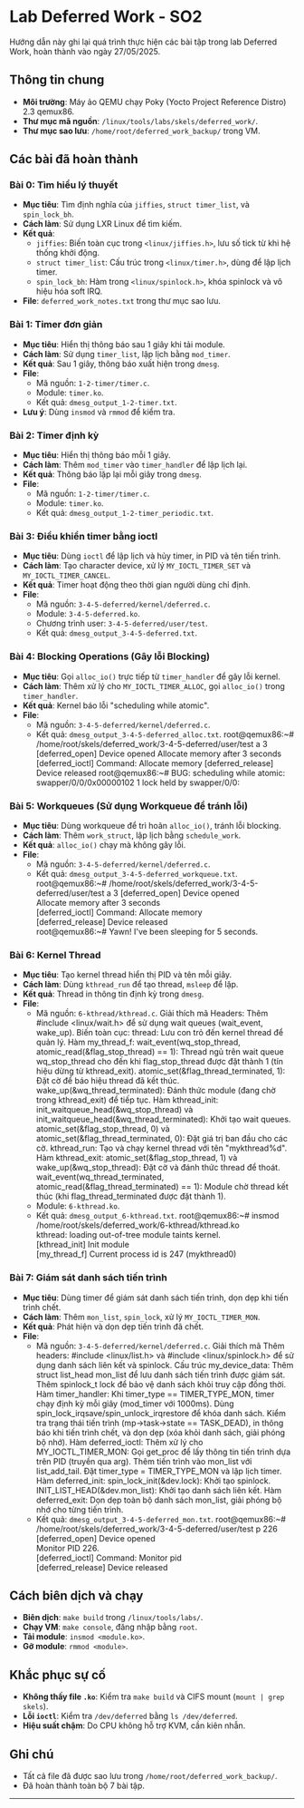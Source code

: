 # Lab Deferred Work - SO2

Hướng dẫn này ghi lại quá trình thực hiện các bài tập trong lab Deferred Work, hoàn thành vào ngày 27/05/2025.

## Thông tin chung
- **Môi trường**: Máy ảo QEMU chạy Poky (Yocto Project Reference Distro) 2.3 qemux86.
- **Thư mục mã nguồn**: `/linux/tools/labs/skels/deferred_work/`.
- **Thư mục sao lưu**: `/home/root/deferred_work_backup/` trong VM.

## Các bài đã hoàn thành

### Bài 0: Tìm hiểu lý thuyết
- **Mục tiêu**: Tìm định nghĩa của `jiffies`, `struct timer_list`, và `spin_lock_bh`.
- **Cách làm**: Sử dụng LXR Linux để tìm kiếm.
- **Kết quả**:
  - `jiffies`: Biến toàn cục trong `<linux/jiffies.h>`, lưu số tick từ khi hệ thống khởi động.
  - `struct timer_list`: Cấu trúc trong `<linux/timer.h>`, dùng để lập lịch timer.
  - `spin_lock_bh`: Hàm trong `<linux/spinlock.h>`, khóa spinlock và vô hiệu hóa soft IRQ.
- **File**: `deferred_work_notes.txt` trong thư mục sao lưu.

### Bài 1: Timer đơn giản
- **Mục tiêu**: Hiển thị thông báo sau 1 giây khi tải module.
- **Cách làm**: Sử dụng `timer_list`, lập lịch bằng `mod_timer`.
- **Kết quả**: Sau 1 giây, thông báo xuất hiện trong `dmesg`.
- **File**:
  - Mã nguồn: `1-2-timer/timer.c`.
  - Module: `timer.ko`.
  - Kết quả: `dmesg_output_1-2-timer.txt`.
- **Lưu ý**: Dùng `insmod` và `rmmod` để kiểm tra.

### Bài 2: Timer định kỳ
- **Mục tiêu**: Hiển thị thông báo mỗi 1 giây.
- **Cách làm**: Thêm `mod_timer` vào `timer_handler` để lập lịch lại.
- **Kết quả**: Thông báo lặp lại mỗi giây trong `dmesg`.
- **File**:
  - Mã nguồn: `1-2-timer/timer.c`.
  - Module: `timer.ko`.
  - Kết quả: `dmesg_output_1-2-timer_periodic.txt`.

### Bài 3: Điều khiển timer bằng ioctl
- **Mục tiêu**: Dùng `ioctl` để lập lịch và hủy timer, in PID và tên tiến trình.
- **Cách làm**: Tạo character device, xử lý `MY_IOCTL_TIMER_SET` và `MY_IOCTL_TIMER_CANCEL`.
- **Kết quả**: Timer hoạt động theo thời gian người dùng chỉ định.
- **File**:
  - Mã nguồn: `3-4-5-deferred/kernel/deferred.c`.
  - Module: `3-4-5-deferred.ko`.
  - Chương trình user: `3-4-5-deferred/user/test`.
  - Kết quả: `dmesg_output_3-4-5-deferred.txt`.


### Bài 4: Blocking Operations (Gây lỗi Blocking)
- **Mục tiêu**: Gọi `alloc_io()` trực tiếp từ `timer_handler` để gây lỗi kernel.
- **Cách làm**: Thêm xử lý cho `MY_IOCTL_TIMER_ALLOC`, gọi `alloc_io()` trong `timer_handler`.
- **Kết quả**: Kernel báo lỗi "scheduling while atomic".
- **File**:
  - Mã nguồn: `3-4-5-deferred/kernel/deferred.c`.
  - Kết quả: `dmesg_output_3-4-5-deferred_alloc.txt`.
          root@qemux86:~# /home/root/skels/deferred_work/3-4-5-deferred/user/test a 3
        [deferred_open] Device opened
        Allocate memory after 3 seconds
        [deferred_ioctl] Command: Allocate memory
        [deferred_release] Device released
        root@qemux86:~# BUG: scheduling while atomic: swapper/0/0/0x00000102
        1 lock held by swapper/0/0:

### Bài 5: Workqueues (Sử dụng Workqueue để tránh lỗi)
- **Mục tiêu**: Dùng workqueue để trì hoãn `alloc_io()`, tránh lỗi blocking.
- **Cách làm**: Thêm `work_struct`, lập lịch bằng `schedule_work`.
- **Kết quả**: `alloc_io()` chạy mà không gây lỗi.
- **File**:
  - Mã nguồn: `3-4-5-deferred/kernel/deferred.c`.
  - Kết quả: `dmesg_output_3-4-5-deferred_workqueue.txt`.
        root@qemux86:~# /home/root/skels/deferred_work/3-4-5-deferred/user/test a 3
        [deferred_open] Device opened                                                   
        Allocate memory after 3 seconds                                                 
        [deferred_ioctl] Command: Allocate memory                                       
        [deferred_release] Device released                                              
        root@qemux86:~# Yawn! I've been sleeping for 5 seconds.   

### Bài 6: Kernel Thread
- **Mục tiêu**: Tạo kernel thread hiển thị PID và tên mỗi giây.
- **Cách làm**: Dùng `kthread_run` để tạo thread, `msleep` để lặp.
- **Kết quả**: Thread in thông tin định kỳ trong `dmesg`.
- **File**:
  - Mã nguồn: `6-kthread/kthread.c`.
        Giải thích mã
        Headers:
        Thêm #include <linux/wait.h> để sử dụng wait queues (wait_event, wake_up).
        Biến toàn cục:
        thread: Lưu con trỏ đến kernel thread để quản lý.
        Hàm my_thread_f:
        wait_event(wq_stop_thread, atomic_read(&flag_stop_thread) == 1): Thread ngủ trên wait queue wq_stop_thread cho đến khi flag_stop_thread được đặt thành 1 (tín hiệu dừng từ kthread_exit).
        atomic_set(&flag_thread_terminated, 1): Đặt cờ để báo hiệu thread đã kết thúc.
        wake_up(&wq_thread_terminated): Đánh thức module (đang chờ trong kthread_exit) để tiếp tục.
        Hàm kthread_init:
        init_waitqueue_head(&wq_stop_thread) và init_waitqueue_head(&wq_thread_terminated): Khởi tạo wait queues.
        atomic_set(&flag_stop_thread, 0) và atomic_set(&flag_thread_terminated, 0): Đặt giá trị ban đầu cho các cờ.
        kthread_run: Tạo và chạy kernel thread với tên "mykthread%d".
        Hàm kthread_exit:
        atomic_set(&flag_stop_thread, 1) và wake_up(&wq_stop_thread): Đặt cờ và đánh thức thread để thoát.
        wait_event(wq_thread_terminated, atomic_read(&flag_thread_terminated) == 1): Module chờ thread kết thúc (khi flag_thread_terminated được đặt thành 1).                                  
  - Module: `6-kthread.ko`.
  - Kết quả: `dmesg_output_6-kthread.txt`.
        root@qemux86:~# insmod /home/root/skels/deferred_work/6-kthread/kthread.ko      
        kthread: loading out-of-tree module taints kernel.                              
        [kthread_init] Init module                                                      
        [my_thread_f] Current process id is 247 (mykthread0)

### Bài 7: Giám sát danh sách tiến trình
- **Mục tiêu**: Dùng timer để giám sát danh sách tiến trình, dọn dẹp khi tiến trình chết.
- **Cách làm**: Thêm `mon_list`, `spin_lock`, xử lý `MY_IOCTL_TIMER_MON`.
- **Kết quả**: Phát hiện và dọn dẹp tiến trình đã chết.
- **File**:
  - Mã nguồn: `3-4-5-deferred/kernel/deferred.c`.
        Giải thích mã
        Thêm headers:
        #include <linux/list.h> và #include <linux/spinlock.h> để sử dụng danh sách liên kết và spinlock.
        Cấu trúc my_device_data:
        Thêm struct list_head mon_list để lưu danh sách tiến trình được giám sát.
        Thêm spinlock_t lock để bảo vệ danh sách khỏi truy cập đồng thời.
        Hàm timer_handler:
        Khi timer_type == TIMER_TYPE_MON, timer chạy định kỳ mỗi giây (mod_timer với 1000ms).
        Dùng spin_lock_irqsave/spin_unlock_irqrestore để khóa danh sách.
        Kiểm tra trạng thái tiến trình (mp->task->state == TASK_DEAD), in thông báo khi tiến trình chết, và dọn dẹp (xóa khỏi danh sách, giải phóng bộ nhớ).
        Hàm deferred_ioctl:
        Thêm xử lý cho MY_IOCTL_TIMER_MON:
        Gọi get_proc để lấy thông tin tiến trình dựa trên PID (truyền qua arg).
        Thêm tiến trình vào mon_list với list_add_tail.
        Đặt timer_type = TIMER_TYPE_MON và lập lịch timer.
        Hàm deferred_init:
        spin_lock_init(&dev.lock): Khởi tạo spinlock.
        INIT_LIST_HEAD(&dev.mon_list): Khởi tạo danh sách liên kết.
        Hàm deferred_exit:
        Dọn dẹp toàn bộ danh sách mon_list, giải phóng bộ nhớ cho từng tiến trình.
  - Kết quả: `dmesg_output_3-4-5-deferred_mon.txt`.
        root@qemux86:~# /home/root/skels/deferred_work/3-4-5-deferred/user/test p 226
        [deferred_open] Device opened                                                   
        Monitor PID 226.                                                                
        [deferred_ioctl] Command: Monitor pid                                           
        [deferred_release] Device released   

## Cách biên dịch và chạy
- **Biên dịch**: `make build` trong `/linux/tools/labs/`.
- **Chạy VM**: `make console`, đăng nhập bằng `root`.
- **Tải module**: `insmod <module.ko>`.
- **Gỡ module**: `rmmod <module>`.

## Khắc phục sự cố
- **Không thấy file `.ko`**: Kiểm tra `make build` và CIFS mount (`mount | grep skels`).
- **Lỗi `ioctl`**: Kiểm tra `/dev/deferred` bằng `ls /dev/deferred`.
- **Hiệu suất chậm**: Do CPU không hỗ trợ KVM, cần kiên nhẫn.

## Ghi chú
- Tất cả file đã được sao lưu trong `/home/root/deferred_work_backup/`.
- Đã hoàn thành toàn bộ 7 bài tập.

---
